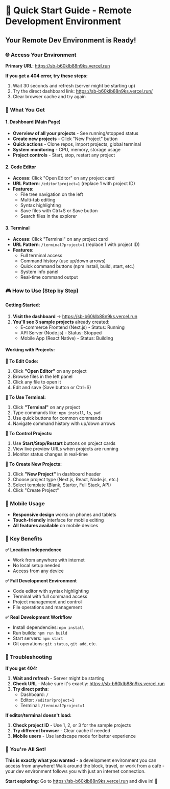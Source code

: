 # 🚀 Quick Start Guide - Remote Development Environment

## **Your Remote Dev Environment is Ready!**

### **🌐 Access Your Environment**
**Primary URL**: https://sb-b60klb88n9ks.vercel.run

**If you get a 404 error, try these steps:**
1. Wait 30 seconds and refresh (server might be starting up)
2. Try the direct dashboard link: https://sb-b60klb88n9ks.vercel.run/
3. Clear browser cache and try again

### **🎯 What You Get**

#### **1. Dashboard (Main Page)**
- **Overview of all your projects** - See running/stopped status
- **Create new projects** - Click "New Project" button
- **Quick actions** - Clone repos, import projects, global terminal
- **System monitoring** - CPU, memory, storage usage
- **Project controls** - Start, stop, restart any project

#### **2. Code Editor**
- **Access**: Click "Open Editor" on any project card
- **URL Pattern**: `/editor?project=1` (replace 1 with project ID)
- **Features**:
  - File tree navigation on the left
  - Multi-tab editing
  - Syntax highlighting
  - Save files with Ctrl+S or Save button
  - Search files in the explorer

#### **3. Terminal**
- **Access**: Click "Terminal" on any project card  
- **URL Pattern**: `/terminal?project=1` (replace 1 with project ID)
- **Features**:
  - Full terminal access
  - Command history (use up/down arrows)
  - Quick command buttons (npm install, build, start, etc.)
  - System info panel
  - Real-time command output

### **🎮 How to Use (Step by Step)**

#### **Getting Started:**
1. **Visit the dashboard** → https://sb-b60klb88n9ks.vercel.run
2. **You'll see 3 sample projects** already created:
   - E-commerce Frontend (Next.js) - Status: Running
   - API Server (Node.js) - Status: Stopped  
   - Mobile App (React Native) - Status: Building

#### **Working with Projects:**

**🔹 To Edit Code:**
1. Click **"Open Editor"** on any project
2. Browse files in the left panel
3. Click any file to open it
4. Edit and save (Save button or Ctrl+S)

**🔹 To Use Terminal:**
1. Click **"Terminal"** on any project
2. Type commands like: `npm install`, `ls`, `pwd`
3. Use quick buttons for common commands
4. Navigate command history with up/down arrows

**🔹 To Control Projects:**
1. Use **Start/Stop/Restart** buttons on project cards
2. View live preview URLs when projects are running
3. Monitor status changes in real-time

**🔹 To Create New Projects:**
1. Click **"New Project"** in dashboard header
2. Choose project type (Next.js, React, Node.js, etc.)
3. Select template (Blank, Starter, Full Stack, API)
4. Click "Create Project"

### **📱 Mobile Usage**
- **Responsive design** works on phones and tablets
- **Touch-friendly** interface for mobile editing
- **All features available** on mobile devices

### **🌟 Key Benefits**

**✅ Location Independence**
- Work from anywhere with internet
- No local setup needed
- Access from any device

**✅ Full Development Environment**
- Code editor with syntax highlighting
- Terminal with full command access
- Project management and control
- File operations and management

**✅ Real Development Workflow**
- Install dependencies: `npm install`
- Run builds: `npm run build`  
- Start servers: `npm start`
- Git operations: `git status`, `git add`, etc.

### **🔧 Troubleshooting**

**If you get 404:**
1. **Wait and refresh** - Server might be starting
2. **Check URL** - Make sure it's exactly: https://sb-b60klb88n9ks.vercel.run
3. **Try direct paths**:
   - Dashboard: `/`
   - Editor: `/editor?project=1`
   - Terminal: `/terminal?project=1`

**If editor/terminal doesn't load:**
1. **Check project ID** - Use 1, 2, or 3 for the sample projects
2. **Try different browser** - Clear cache if needed
3. **Mobile users** - Use landscape mode for better experience

### **🎉 You're All Set!**

**This is exactly what you wanted** - a development environment you can access from anywhere! Walk around the block, travel, or work from a café - your dev environment follows you with just an internet connection.

**Start exploring**: Go to https://sb-b60klb88n9ks.vercel.run and dive in! 🚀